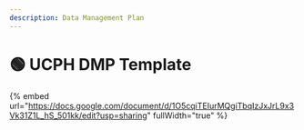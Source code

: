 ```yaml
---
description: Data Management Plan
---
```


# 🟢 UCPH DMP Template

{% embed url="https://docs.google.com/document/d/1O5cqiTEIurMQgiTbqIzJxJrL9x3Vk31Z1L_hS_501kk/edit?usp=sharing" fullWidth="true" %}
